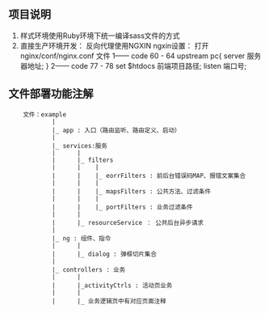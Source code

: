 ## 项目说明

1) 样式环境使用Ruby环境下统一编译sass文件的方式
2) 直接生产环境开发：
		反向代理使用NGXIN
		ngxin设置：
			打开 nginx/conf/nginx.conf 文件
			1—— code 60 - 64
				upstream pc{
			        server 服务器地址;
			    }
			2—— code 77 - 78
				 set $htdocs 前端项目路径;
        		 listen 端口号;



## 文件部署功能注解
		文件：example
				|
				|_ app : 入口（路由监听、路由定义、启动）
				|			
				|_ services:服务
				|      |
				|      |_ filters
				|      |    |
				|      | 	|_ eorrFilters : 前后台错误码MAP、报错文案集合
				|      |    |
				|      | 	|_ mapsFilters : 公共方法、过滤条件
				|      |    |
				|      | 	|_ portFilters : 业务过滤条件
				|      |
				|      |_ resourceService ： 公共后台异步请求
				|
				|_ ng : 组件、指令
				|      |
				|      |_ dialog : 弹框切片集合
				|
				|_ controllers : 业务
				|      |
				|      |_activityCtrls : 活动页业务
				|      |
				|      |_ 业务逻辑页中有对应页面注释

